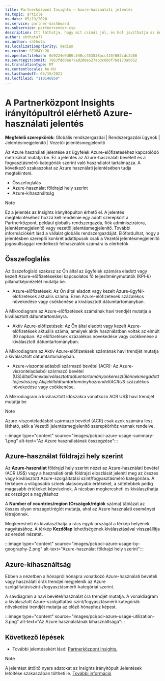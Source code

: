 ```yaml
---
title: Partnerközpont Insights – Azure-használati jelentés
ms.topic: article
ms.date: 05/19/2020
ms.service: partner-dashboard
ms.subservice: partnercenter-csp
description: Itt láthatja, hogy mit csinál jól, és hol javíthatja az ön által az ügyfelek számára értékesíteni vagy felügyelni képes Azure-előfizetések használatát.
author: shthota77
ms.author: shthota
ms.localizationpriority: medium
ms.custom: SEOMAY.20
ms.openlocfilehash: 0d9224e9d86c540cc463538acc435f682cdc2d58
ms.sourcegitcommit: 7063fdddee77ad2d8e627ab3c806f76d173ab652
ms.translationtype: MT
ms.contentlocale: hu-HU
ms.lasthandoff: 05/19/2021
ms.locfileid: "110146850"
---
```

# <a name="azure-usage-report-available-from-the-partner-center-insights-dashboard"></a>A Partnerközpont Insights irányítópultról elérhető Azure-használati jelentés

**Megfelelő szerepkörök:** Globális rendszergazdai | Rendszergazdai ügynök | Jelentésmegjelenítő | Vezetői jelentésmegjelenítő

Az Azure használati jelentése az ügyfelek Azure-előfizetéséhez kapcsolódó metrikákat mutatja be. Ez a jelentés az Azure-használati bevételt és a fogyasztásmérő-kategóriák szerint való használatot tartalmazza. A következő szakaszokat az Azure használati jelentésében tudja megtekinteni.

- Összefoglalás
- Azure-használat földrajzi hely szerint
- Azure-kihasználtság

 > [!NOTE]
 > Ez a jelentés az Insights irányítópulton érhető el. A jelentés megtekintéséhez hozzá kell rendelnie egy adott szerepkört a Partnerközpont, például globális rendszergazda, fiók adminisztrátora, jelentésmegjelenítő vagy vezetői jelentésmegjelenítő. További információkért lásd a vállalat globális rendszergazdáját. Előfordulhat, hogy a jelentésben szereplő konkrét adattípusok csak a Vezetői jelentésmegjelenítő jogosultsággal rendelkező felhasználók számára is elérhetők.

## <a name="summary"></a>Összefoglalás

Az összefoglaló szakasz az Ön által az ügyfelek számára eladott vagy kezelt Azure-előfizetésekkel kapcsolatos fő teljesítménymutatók (KPI-k) pillanatképnézetét mutatja be.  

- Azure-előfizetések: Az Ön által eladott vagy kezelt Azure-ügyfél-előfizetések aktuális száma.
Ezen Azure-előfizetések százalékos növekedése vagy csökkenése a kiválasztott dátumtartományban.

A Mikrodiagram az Azure-előfizetések számának havi trendjét mutatja a kiválasztott dátumtartományra.
- Aktív Azure-előfizetések: Az Ön által eladott vagy kezelt Azure-előfizetések aktuális száma, amelyek aktív használatban voltak az elmúlt 30 napban.
Az előfizetések százalékos növekedése vagy csökkenése a kiválasztott dátumtartományban.

A Mikrodiagram az Aktív Azure-előfizetések számának havi trendjét mutatja a kiválasztott dátumtartományban.

- Azure-viszonteladásból származó bevétel (ACR): Az Azure-viszonteladásból származó bevétel (US$) által Önnek a kiválasztott dátumtartományon keresztül önnek megadott teljes összeg.
A kijelölt dátumtartományhoz rendelt ACR US$ százalékos növekedése vagy csökkenése. 

A Mikrodiagram a kiválasztott időszakra vonatkozó ACR US$ havi trendjét mutatja be


> [!NOTE]
 > Azure-viszonteladásból származó bevétel (ACR) csak azok számára lesz látható, akik a Vezetői jelentésmegjelenítő szerepkörhöz vannak rendelve.

:::image type="content" source="images/pci/pci-azure-usage-summary-1.png" alt-text="Az Azure használatának összegzése":::

## <a name="azure-usage-by-geography"></a>Azure-használat földrajzi hely szerint

Az **Azure-használat** földrajzi hely szerint nézet az Azure-használati bevétel (ACR US$) vagy a használati órák földrajzi eloszlását jeleníti meg az összes vagy kiválasztott Azure-szolgáltatási szint/fogyasztásmérő kategóriára. A térképen a világosabb színek alacsonyabb értékeket, a sötétebbek pedig magasabb értékeket képviselnek. A rácsban megkeresheti és kiválaszthatja az országot a nagyításhoz 

A **Number of countries/region (Országok/régiók** száma) táblázat az összes olyan országot/régiót mutatja, ahol az Azure használati eseményei létrejönnek.

Megkeresheti és kiválaszthatja a rács egyik országát a térkép helyének nagyításához. A térkép **Kezdőlap** lehetőségének kiválasztásával visszaállítja az eredeti nézetet.

:::image type="content" source="images/pci/pci-azure-usage-by-geography-2.png" alt-text="Azure-használat földrajzi hely szerint":::

## <a name="azure-utilization"></a>Azure-kihasználtság

Ebben a nézetben a hónapról hónapra vonatkozó Azure-használati bevételi vagy használati órák trendjei megjelenik az Azure szolgáltatásiszint-/fogyasztásmérő-kategóriái szerint. 

A sávdiagram a havi bevétel/használat óra trendjét mutatja. A vonaldiagram a kiválasztott Azure-szolgáltatási szint/fogyasztásmérő kategóriák növekedési trendjét mutatja az előző hónaphoz képest.

:::image type="content" source="images/pci/pci-azure-usage-utilization-3.png" alt-text="Az Azure használatának kihasználtsága":::

## <a name="next-steps"></a>Következő lépések

- További jelentésekért lásd: [Partnerközpont Insights.](partner-center-insights.md)

>[!NOTE] 
> A jelentést áttöltő nyers adatokat az Insights irányítópult Jelentések letöltése szakaszában töltheti le. [További információ](pci-download-reports.md) 
